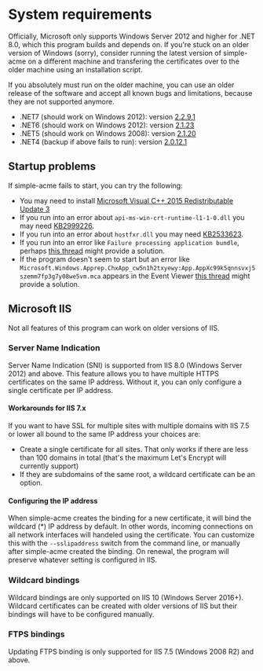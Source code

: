 ---
---
# System requirements
Officially, Microsoft only supports Windows Server 2012 and higher
for .NET 8.0, which this program builds and depends on. If you're stuck 
on an older version of Windows (sorry), consider running the latest 
version of simple-acme on a different machine and transfering the certificates 
over to the older machine using an installation script.

If you absolutely must run on the older machine, you can use an older
release of the software and accept all known bugs and limitations, because
they are not supported anymore. 

- .NET7 (should work on Windows 2012): version [2.2.9.1](https://github.com/win-acme/win-acme/releases/tag/v2.2.9.1701])
- .NET6 (should work on Windows 2012): version [2.1.23](https://github.com/win-acme/win-acme/releases/tag/v2.1.23.1315])
- .NET5 (should work on Windows 2008): version [2.1.20](https://github.com/win-acme/win-acme/releases/tag/v2.1.20])
- .NET4 (backup if above fails to run): version [2.0.12.1](https://github.com/win-acme/win-acme/releases/tag/v2.0.11.705)

## Startup problems
If simple-acme fails to start, you can try the following:
- You may need to install [Microsoft Visual C++ 2015 Redistributable Update 3](https://www.microsoft.com/download/details.aspx?id=52685)
- If you run into an error about `api-ms-win-crt-runtime-l1-1-0.dll` you may need [KB2999226](https://support.microsoft.com/help/2999226/update-for-universal-c-runtime-in-windows).
- If you run into an error about `hostfxr.dll` you may need [KB2533623](https://support.microsoft.com/help/2533623/microsoft-security-advisory-insecure-library-loading-could-allow-remot).
- If you run into an error like `Failure processing application bundle`, perhaps [this thread](https://github.com/win-acme/win-acme/issues/1632) might provide a solution.
- If the program doesn't seem to start but an error like `Microsoft.Windows.Apprep.ChxApp_cw5n1h2txyewy:App.AppXc99k5qnnsvxj5szemm7fp3g7y08we5vm.mca` appears in the Event Viewer [this thread](https://github.com/win-acme/win-acme/issues/1491) might provide a solution. 

## Microsoft IIS
Not all features of this program can work on older versions of IIS.

### Server Name Indication
Server Name Indication (SNI) is supported from IIS 8.0 (Windows Server 2012) and above. This feature allows you to have multiple HTTPS certificates on the same IP address. Without it, you can only configure a single certificate per IP address. 

#### Workarounds for IIS 7.x
If you want to have SSL for multiple sites with multiple domains with IIS 7.5 or 
lower all bound to the same IP address your choices are:
- Create a single certificate for all sites. That only works if there are less than 
100 domains in total (that's the maximum Let's Encrypt will currently support)
- If they are subdomains of the same root, a wildcard certificate can be an option.

#### Configuring the IP address
When simple-acme creates the binding for a new certificate, it will bind the wildcard (*) IP address by default. In other words, incoming connections on all network interfaces will handeled using the certificate. You can customize this with the `‑‑sslipaddress` switch from the command line, or manually after simple-acme created the binding. On renewal, the program will preserve whatever setting is configured in IIS.

### Wildcard bindings
Wildcard bindings are only supported on IIS 10 (Windows Server 2016+). Wildcard 
certificates can be created with older versions of IIS but their bindings will have 
to be configured manually.

### FTPS bindings
Updating FTPS binding is only supported for IIS 7.5 (Windows 2008 R2) and above.